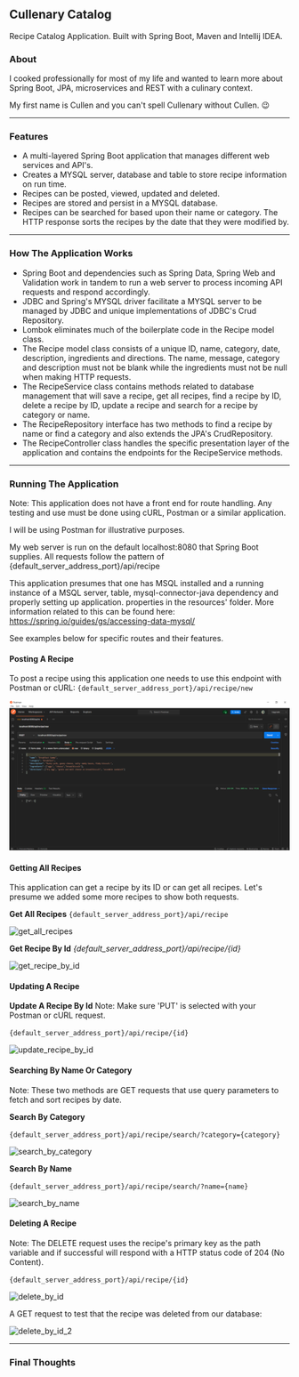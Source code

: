 ## Cullenary Catalog ##
Recipe Catalog Application. Built with Spring Boot, Maven and Intellij IDEA.

### About
I cooked professionally for most of my life and wanted to learn more about Spring Boot, JPA, microservices and REST with a culinary context.


My first name is Cullen and you can't spell Cullenary without Cullen. :wink:

-------------

### Features ###

* A multi-layered Spring Boot application that manages different web services and API's.
* Creates a MYSQL server, database and table to store recipe information on run time.
* Recipes can be posted, viewed, updated and deleted.
* Recipes are stored and persist in a MYSQL database.
* Recipes can be searched for based upon their name or category. The HTTP response sorts the recipes by the date that they were modified by.

-------------

### How The Application Works ###

* Spring Boot and dependencies such as Spring Data, Spring Web and Validation work in tandem to run a web server to process incoming API requests and respond accordingly.
* JDBC and Spring's MYSQL driver facilitate a MYSQL server to be managed by JDBC and unique implementations of JDBC's Crud Repository.
* Lombok eliminates much of the boilerplate code in the Recipe model class.
* The Recipe model class consists of a unique ID, name, category, date, description, ingredients and directions. The name, message, category and description must not be blank 
  while the ingredients must not be null when making HTTP requests.
* The RecipeService class contains methods related to database management that will save a recipe, get all recipes, find a recipe by ID, delete a recipe by ID, update a recipe and 
  search for a 
  recipe by 
  category or name. 
* The RecipeRepository interface has two methods to find a recipe by name or find a category and also extends the JPA's CrudRepository.
* The RecipeController class handles the specific presentation layer of the application and contains the endpoints for the RecipeService methods.

-------------
### Running The Application

Note: This application does not have a front end for route handling. Any testing and use must be done using cURL, Postman or a similar application. 

I will be using Postman for illustrative purposes. 

My web server is run on the default localhost:8080 that Spring Boot supplies. All requests follow the pattern of {default_server_address_port}/api/recipe 

This application presumes that one has MSQL installed and a running instance of a MSQL server, table, mysql-connector-java dependency and properly setting up application.
properties in the resources' folder. 
More information related to this can be found here: https://spring.io/guides/gs/accessing-data-mysql/

See examples below for specific routes and their features.

#### Posting A Recipe

To post a recipe using this application one needs to use this endpoint with Postman or cURL: ```{default_server_address_port}/api/recipe/new```


![post_request](https://github.com/csmithswim/cullenarycatalog/blob/main/images/post.png)

#### Getting All Recipes

This application can get a recipe by its ID or can get all recipes. Let's presume we added some more recipes to show both requests.

**Get All Recipes**
```{default_server_address_port}/api/recipe```

![get_all_recipes](https://github.com/csmithswim/cullenarycatalog/blob/main/images/get.png)


**Get Recipe By Id**
_{default_server_address_port}/api/recipe/{id}_

![get_recipe_by_id](https://github.com/csmithswim/cullenarycatalog/blob/main/images/find%20by%20ID.png)

#### Updating A Recipe

**Update A Recipe By Id**
Note: Make sure 'PUT' is selected with your Postman or cURL request.

```{default_server_address_port}/api/recipe/{id}```

![update_recipe_by_id](https://github.com/csmithswim/cullenarycatalog/blob/main/images/put%201.png)

#### Searching By Name Or Category

Note: These two methods are GET requests that use query parameters to fetch and sort recipes by date.

**Search By Category**

```{default_server_address_port}/api/recipe/search/?category={category}```

![search_by_category](https://github.com/csmithswim/cullenarycatalog/blob/main/images/search%20by%20category.png)

**Search By Name**

```{default_server_address_port}/api/recipe/search/?name={name}```

![search_by_name](https://github.com/csmithswim/cullenarycatalog/blob/main/images/search%20by%20name.png)

#### Deleting A Recipe
Note: The DELETE request uses the recipe's primary key as the path variable and if successful will respond with a HTTP status code of 204 (No Content).

```{default_server_address_port}/api/recipe/{id}```

![delete_by_id](https://github.com/csmithswim/cullenarycatalog/blob/main/images/delete%20by%20ID.png)

A GET request to test that the recipe was deleted from our database: 

![delete_by_id_2](https://github.com/csmithswim/cullenarycatalog/blob/main/images/delete%20by%20ID%202.png)

-------------

### Final Thoughts

